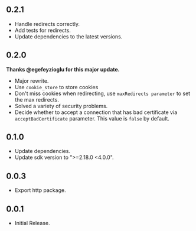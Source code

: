 ## 0.2.1

* Handle redirects correctly.
* Add tests for redirects.
* Update dependencies to the latest versions.

## 0.2.0

**Thanks @egefeyzioglu for this major update.**

* Major rewrite.
* Use `cookie_store` to store cookies
* Don't miss cookies when redirecting, use `maxRedirects parameter` to set the max redirects.
* Solved a variety of security problems.
* Decide whether to accept a connection that has bad certificate via `acceptBadCertificate` parameter. This value is `false` by default.

## 0.1.0

* Update dependencies.
* Update sdk version to ">=2.18.0 <4.0.0".

## 0.0.3

* Export http package.

## 0.0.1

* Initial Release.

